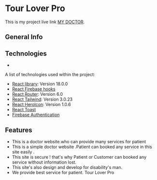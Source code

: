 # Tour Lover Pro

This is my project live link [MY DOCTOR](https://my-doctor-8532c.web.app/).

## General Info

## Technologies
*
A list of technologies used within the project:
* [React library](https://reactjs.org/): Version 18.0.0 
* [React Firebase hooks](https://github.com/CSFrequency/react-firebase-hooks )
* [React Router](https://reactrouter.com/docs/en/v6/getting-started/overview): Version 6.0
* [React Tailwind](https://tailwindcss.com/docs/guides/create-react-app): Version 3.0.23
* [React HeroIcon](https://heroicons.com/): Version 1.0.6
* [React Toast](https://www.npmjs.com/package/react-toastify)
* [Firebase Authentication](https://firebase.google.com/?gclid=CjwKCAjw9e6SBhB2EiwA5myr9o1Uvgd818pxxFWpzUC7u0R0h8Ie6ryVOfSp_gtJM8_zohSlM4XI1BoCeQ8QAvD_BwE&gclsrc=aw.ds)

 ## Features 

* This is a doctor website.who can provide many services for patient
* This is a simple doctor website .Patient can booked any service in this site easily .
* This site is secure ! that's why Patient or Customer can booked any service without information lost.
* This site's  also design and develop for disability's man.
* We provide best service for patient.
Tour Lover Pro